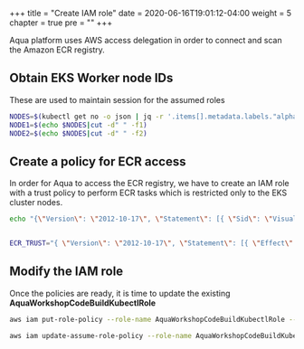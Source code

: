 +++
title = "Create IAM role"
date = 2020-06-16T19:01:12-04:00
weight = 5
chapter = true
pre = "<b></b>"
+++

Aqua platform uses AWS access delegation in order to connect and scan the Amazon ECR registry. 

## Obtain EKS Worker node IDs
These are used to maintain session for the assumed roles
```bash
NODES=$(kubectl get no -o json | jq -r '.items[].metadata.labels."alpha.eksctl.io/instance-id"')
NODE1=$(echo $NODES|cut -d" " -f1)
NODE2=$(echo $NODES|cut -d" " -f2)
```

## Create a policy for ECR access
In order for Aqua to access the ECR registry, we have to create an IAM role with a trust policy to perform ECR tasks which is restricted only to the EKS cluster nodes.
```bash
echo "{\"Version\": \"2012-10-17\", \"Statement\": [{ \"Sid\": \"VisualEditor0\", \"Effect\": \"Allow\", \"Action\": \"ecr:GetAuthorizationToken\", \"Resource\": \"*\" },{\"Sid\": \"VisualEditor1\", \"Effect\": \"Allow\", \"Action\": \"ecr:*\", \"Resource\": \"arn:aws:ecr:us-east-1:${ACCOUNT_ID}:repository/*\"}]}" > /tmp/iam-role-aqua-policy


ECR_TRUST="{ \"Version\": \"2012-10-17\", \"Statement\": [{ \"Effect\": \"Allow\", \"Principal\": { \"AWS\": \"arn:aws:iam::${ACCOUNT_ID}:root\" }, \"Action\": \"sts:AssumeRole\" },{\"Effect\": \"Allow\", \"Principal\": { \"AWS\": \"arn:aws:sts::${ACCOUNT_ID}:assumed-role/eksctl-aqua-nodegroup-ng-43d1e83d-NodeInstanceRole-1OXHCZZ2KQ0SU/${NODE1}\"}, \"Action\": \"sts:AssumeRole\"}, {\"Effect\": \"Allow\", \"Principal\": { \"AWS\": \"arn:aws:sts::${ACCOUNT_ID}:assumed-role/eksctl-aqua-nodegroup-ng-43d1e83d-NodeInstanceRole-1OXHCZZ2KQ0SU/${NODE2}\"}, \"Action\": \"sts:AssumeRole\"}]}"  

```


## Modify the IAM role
Once the policies are ready, it is time to update the existing **AquaWorkshopCodeBuildKubectlRole**
```bash
aws iam put-role-policy --role-name AquaWorkshopCodeBuildKubectlRole --policy-name ecr-describe --policy-document file:///tmp/iam-role-aqua-policy

aws iam update-assume-role-policy --role-name AquaWorkshopCodeBuildKubectlRole --policy-document "$ECR_TRUST"
```